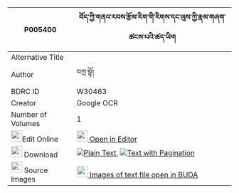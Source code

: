 |P005400|བོད་ཀྱི་གནའ་རབས་རྩོམ་རིག་གི་རིགས་དང་ལུས་ཀྱི་རྣམ་གཞག་ཚངས་པའི་ཚད་ཡིག 
| --- | --- 
|Alternative Title |
|Author| བཀྲ་བྷོ།
|BDRC ID | W30463
|Creator | Google OCR
|Number of Volumes| 1
|<img width="25" src="https://img.icons8.com/color/25/000000/edit-property.png">Edit Online| [<img width="25" src="https://avatars.githubusercontent.com/u/45091458?s=200&v=4"> Open in Editor](http://editor.openpecha.org/P005400)
|<img width="25" src="https://img.icons8.com/fluent/48/000000/download-2.png"/>  Download | [![](https://img.icons8.com/color/20/000000/txt.png)Plain Text](https://github.com/Openpecha/P005400/releases/download/v1/bo_kyi_narab_tsomrik_gi_rik_da_plain_P005400.zip), [![](https://img.icons8.com/color/20/000000/txt.png)Text with Pagination](https://github.com/Openpecha/P005400/releases/download/v1/bo_kyi_narab_tsomrik_gi_rik_da_pages_P005400.zip)
|<img width="25" src="https://img.icons8.com/plasticine/100/000000/pictures-folder.png"/>  Source Images | [<img width="25" src="https://library.bdrc.io/icons/BUDA-small.svg"> Images of text file open in BUDA](https://library.bdrc.io/show/bdr:W30463)